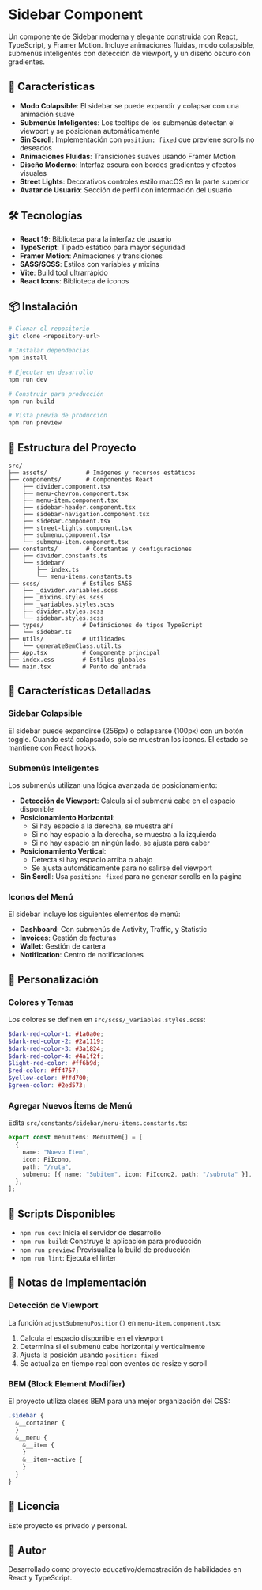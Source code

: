 # Sidebar Component

Un componente de Sidebar moderna y elegante construida con React, TypeScript, y Framer Motion. Incluye animaciones fluidas, modo colapsible, submenús inteligentes con detección de viewport, y un diseño oscuro con gradientes.

## 🎨 Características

- **Modo Colapsible**: El sidebar se puede expandir y colapsar con una animación suave
- **Submenús Inteligentes**: Los tooltips de los submenús detectan el viewport y se posicionan automáticamente
- **Sin Scroll**: Implementación con `position: fixed` que previene scrolls no deseados
- **Animaciones Fluidas**: Transiciones suaves usando Framer Motion
- **Diseño Moderno**: Interfaz oscura con bordes gradientes y efectos visuales
- **Street Lights**: Decorativos controles estilo macOS en la parte superior
- **Avatar de Usuario**: Sección de perfil con información del usuario

## 🛠️ Tecnologías

- **React 19**: Biblioteca para la interfaz de usuario
- **TypeScript**: Tipado estático para mayor seguridad
- **Framer Motion**: Animaciones y transiciones
- **SASS/SCSS**: Estilos con variables y mixins
- **Vite**: Build tool ultrarrápido
- **React Icons**: Biblioteca de iconos

## 📦 Instalación

```bash
# Clonar el repositorio
git clone <repository-url>

# Instalar dependencias
npm install

# Ejecutar en desarrollo
npm run dev

# Construir para producción
npm run build

# Vista previa de producción
npm run preview
```

## 📁 Estructura del Proyecto

```
src/
├── assets/           # Imágenes y recursos estáticos
├── components/       # Componentes React
│   ├── divider.component.tsx
│   ├── menu-chevron.component.tsx
│   ├── menu-item.component.tsx
│   ├── sidebar-header.component.tsx
│   ├── sidebar-navigation.component.tsx
│   ├── sidebar.component.tsx
│   ├── street-lights.component.tsx
│   ├── submenu.component.tsx
│   └── submenu-item.component.tsx
├── constants/        # Constantes y configuraciones
│   ├── divider.constants.ts
│   └── sidebar/
│       ├── index.ts
│       └── menu-items.constants.ts
├── scss/            # Estilos SASS
│   ├── _divider.variables.scss
│   ├── _mixins.styles.scss
│   ├── _variables.styles.scss
│   ├── divider.styles.scss
│   └── sidebar.styles.scss
├── types/           # Definiciones de tipos TypeScript
│   └── sidebar.ts
├── utils/           # Utilidades
│   └── generateBemClass.util.ts
├── App.tsx          # Componente principal
├── index.css        # Estilos globales
└── main.tsx         # Punto de entrada
```

## 🎯 Características Detalladas

### Sidebar Colapsible

El sidebar puede expandirse (256px) o colapsarse (100px) con un botón toggle. Cuando está colapsado, solo se muestran los iconos. El estado se mantiene con React hooks.

### Submenús Inteligentes

Los submenús utilizan una lógica avanzada de posicionamiento:

- **Detección de Viewport**: Calcula si el submenú cabe en el espacio disponible
- **Posicionamiento Horizontal**:
  - Si hay espacio a la derecha, se muestra ahí
  - Si no hay espacio a la derecha, se muestra a la izquierda
  - Si no hay espacio en ningún lado, se ajusta para caber
- **Posicionamiento Vertical**:
  - Detecta si hay espacio arriba o abajo
  - Se ajusta automáticamente para no salirse del viewport
- **Sin Scroll**: Usa `position: fixed` para no generar scrolls en la página

### Iconos del Menú

El sidebar incluye los siguientes elementos de menú:

- **Dashboard**: Con submenús de Activity, Traffic, y Statistic
- **Invoices**: Gestión de facturas
- **Wallet**: Gestión de cartera
- **Notification**: Centro de notificaciones

## 🎨 Personalización

### Colores y Temas

Los colores se definen en `src/scss/_variables.styles.scss`:

```scss
$dark-red-color-1: #1a0a0e;
$dark-red-color-2: #2a1119;
$dark-red-color-3: #3a1824;
$dark-red-color-4: #4a1f2f;
$light-red-color: #ff6b9d;
$red-color: #ff4757;
$yellow-color: #ffd700;
$green-color: #2ed573;
```

### Agregar Nuevos Ítems de Menú

Edita `src/constants/sidebar/menu-items.constants.ts`:

```typescript
export const menuItems: MenuItem[] = [
  {
    name: "Nuevo Item",
    icon: FiIcono,
    path: "/ruta",
    submenu: [{ name: "Subitem", icon: FiIcono2, path: "/subruta" }],
  },
];
```

## 🔧 Scripts Disponibles

- `npm run dev`: Inicia el servidor de desarrollo
- `npm run build`: Construye la aplicación para producción
- `npm run preview`: Previsualiza la build de producción
- `npm run lint`: Ejecuta el linter

## 📝 Notas de Implementación

### Detección de Viewport

La función `adjustSubmenuPosition()` en `menu-item.component.tsx`:

1. Calcula el espacio disponible en el viewport
2. Determina si el submenú cabe horizontal y verticalmente
3. Ajusta la posición usando `position: fixed`
4. Se actualiza en tiempo real con eventos de resize y scroll

### BEM (Block Element Modifier)

El proyecto utiliza clases BEM para una mejor organización del CSS:

```scss
.sidebar {
  &__container {
  }
  &__menu {
    &__item {
    }
    &__item--active {
    }
  }
}
```

## 📄 Licencia

Este proyecto es privado y personal.

## 👤 Autor

Desarrollado como proyecto educativo/demostración de habilidades en React y TypeScript.
